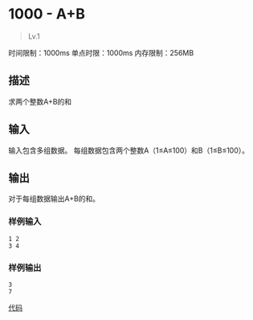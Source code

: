 # 1000 - A+B 
>Lv.1

时间限制：1000ms
单点时限：1000ms
内存限制：256MB

## 描述 
求两个整数A+B的和

## 输入 
输入包含多组数据。
每组数据包含两个整数A（1≤A≤100）和B（1≤B≤100）。

## 输出 
对于每组数据输出A+B的和。

### 样例输入
	1 2
	3 4

### 样例输出
	3
	7
[代码](./NumberAdd.java)
